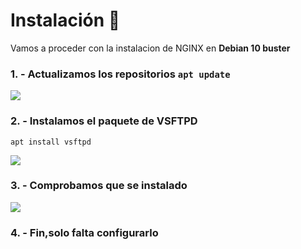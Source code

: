 # Instalación 🔧
Vamos a proceder con la instalacion de NGINX en **Debian 10 buster**
### 1. - Actualizamos los repositorios ``` apt update ```

   ![](https://github.com/jesusromero92/vsftpd/blob/main/Fotos/4.1.png)


### 2. - Instalamos el paquete de VSFTPD

   ``` apt install vsftpd ```
   
   ![](https://github.com/jesusromero92/vsftpd/blob/main/Fotos/4.2.png)
    
### 3. - Comprobamos que se instalado
   ![](https://github.com/jesusromero92/vsftpd/blob/main/Fotos/4.3.png)
     
### 4. - Fin,solo falta configurarlo
